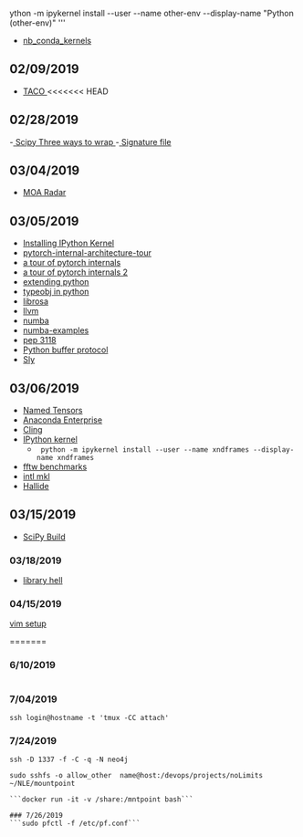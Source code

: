 ython -m ipykernel install --user --name other-env --display-name "Python (other-env)" '''
- [ nb_conda_kernels ](https://github.com/Anaconda-Platform/nb_conda_kernels) 
## 02/09/2019
- [ TACO ](https://youtu.be/Kffbzf9etLEh)
<<<<<<< HEAD

## 02/28/2019
-[ Scipy Three ways to wrap ](https://docs.scipy.org/doc/numpy-1.15.1/f2py/getting-started.html)
-[ Signature file ](https://docs.scipy.org/doc/numpy/f2py/signature-file.html)

## 03/04/2019
- [ MOA Radar ](https://www.researchgate.net/profile/Lenore_Mullin/publication/262407372_A_uniform_way_of_reasoning_about_array-based_computation_in_radar_Algebraically_connecting_the_hardwaresoftware_boundary/links/5b313a234585150d23d1bd01/A-uniform-way-of-reasoning-about-array-based-computation-in-radar-Algebraically-connecting-the-hardware-software-boundary.pdf?origin=publication_detail)

## 03/05/2019
- [ Installing IPython Kernel ](https://ipython.readthedocs.io/en/stable/install/kernel_install.html)
- [ pytorch-internal-architecture-tour](http://blog.christianperone.com/2018/03/pytorch-internal-architecture-tour/#dlpack)
- [ a tour of pytorch internals ](https://pytorch.org/blog/a-tour-of-pytorch-internals-1/)
- [ a tour of pytorch internals 2](https://pytorch.org/blog/a-tour-of-pytorch-internals-2/)
- [ extending python](https://docs.python.org/3.7/extending/index.html)
- [ typeobj in python](https://docs.python.org/3/c-api/typeobj.html)
- [ librosa ](https://github.com/librosa/librosa/blob/master/examples/LibROSA%20demo.ipynb)
- [ llvm ](https://llvm.org/)
- [ numba ](https://www.youtube.com/watch?v=LmlJcZYpAi0&feature=youtu.be)
- [numba-examples ](https://github.com/numba/numba-examples)
- [ pep 3118 ](https://www.python.org/dev/peps/pep-3118/)
- [ Python buffer protocol ](https://docs.python.org/3/c-api/buffer.html#c.PyObject_GetBuffer)
- [ Sly ](https://sly.readthedocs.io/en/latest/sly.html)

## 03/06/2019
- [ Named Tensors ](http://nlp.seas.harvard.edu/NamedTensor)
- [ Anaconda Enterprise ](http://admin.training.anaconda.com/architecture.html#nodes-and-services)
- [ Cling ](https://cdn.rawgit.com/root-project/cling/master/www/index.html)
- [ IPython kernel ](https://ipython.readthedocs.io/en/stable/install/kernel_install.html)
	- ``` python -m ipykernel install --user --name xndframes --display-name xndframes```
- [ fftw benchmarks ](http://www.fftw.org/speed/CoreDuo-3.0GHz-icc/)
- [ intl mkl ](https://software.intel.com/en-us/mkl/features/benchmarks)
- [ Hallide ](http://stellar.mit.edu/S/course/6/sp15/6.815/courseMaterial/topics/topic2/lectureNotes/14_Halide_print/14_Halide_print.pdf)

## 03/15/2019
- [ SciPy Build ](https://docs.scipy.org/doc/numpy-1.10.4/dev/development_environment.html)

### 03/18/2019
- [library hell](http://nickdesaulniers.github.io/blog/2016/11/20/static-and-dynamic-libraries/)

### 04/15/2019 
[vim setup](https://realpython.com/vim-and-python-a-match-made-in-heaven/)

=======

### 6/10/2019
```ffmpeg -i Screen\ Recording\ 2019-06-10\ at\ 12.18.54\ PM.mov -s 600x400 -pix_fmt rgb24 -r 10 -f gif - | gifsicle --optimize=3 --delay=3 > out.gif
```

### 7/04/2019
``` ssh login@hostname -t 'tmux -CC attach' ```

### 7/24/2019
```ssh -D 1337 -f -C -q -N neo4j```

```sudo sshfs -o allow_other  name@host:/devops/projects/noLimits ~/NLE/mountpoint ```
``` 
```docker run -it -v /share:/mntpoint bash```

### 7/26/2019
```sudo pfctl -f /etc/pf.conf```

